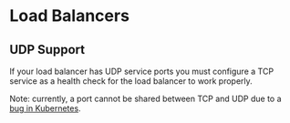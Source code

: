# Load Balancers

## UDP Support

If your load balancer has UDP service ports you must configure a TCP service as a health check for the load balancer to work properly.

Note: currently, a port cannot be shared between TCP and UDP due to a [bug in Kubernetes](https://github.com/kubernetes/kubernetes/issues/39188).
